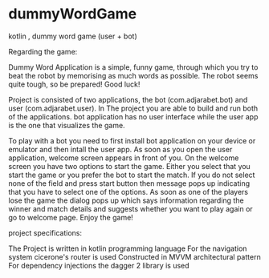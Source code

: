 # dummyWordGame
kotlin , dummy word game (user + bot)

Regarding the game:

Dummy Word Application is a simple, funny game, through which you try to beat the robot by memorising as much
words as possible. The robot seems quite tough, so be prepared! Good luck!

Project is consisted of two applications, the bot (com.adjarabet.bot) and user (com.adjarabet.user).
In The project you are able to build and run both of the applications. bot application has no user interface
while the user app is the one that visualizes the game. 

To play with a bot you need to first install bot application on your device or emulator and then intall the user
app. As soon as you open the user application, welcome screen appears in front of you. On the welcome screen you
have two options to start the game. Either you select that you start the game or you prefer the bot to start the match.
If you do not select none of the field and press start button then message pops up indicating that you have to select one
of the options. As soon as one of the players lose the game the dialog pops up which says information regarding the winner
and match details and suggests whether you want to play again or go to welcome page. Enjoy the game!

project specifications:

The Project is written in kotlin programming language
For the navigation system cicerone's router is used
Constructed in MVVM architectural pattern
For dependency injections the dagger 2 library is used

